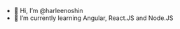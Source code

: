 - 👋 Hi, I’m @harleenoshin
- 🌱 I’m currently learning Angular, React.JS and Node.JS 

<!---
harleenoshin/harleenoshin is a ✨ special ✨ repository because its `README.md` (this file) appears on your GitHub profile.
You can click the Preview link to take a look at your changes.
--->
